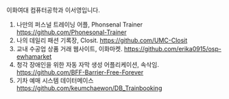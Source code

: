 이화여대 컴퓨터공학과 이서영입니다.

1. 나만의 퍼스널 트레이닝 어플, Phonsenal Trainer
   https://github.com/Phonesonal-Trainer
3. 나의 데일리 패션 기록장, Closit.
   https://github.com/UMC-Closit
4. 교내 수공업 상품 거래 웹사이트, 이화마켓.
   https://github.com/erika0915/osp-ewhamarket
5. 청각 장애인을 위한 자동 자막 생성 어플리케이션, 속삭임.
   https://github.com/BFF-Barrier-Free-Forever
6. 기차 예매 시스템 데이터메이스
   https://github.com/keumchaewon/DB_Trainbooking

<!---
seoyoungleeme/seoyoungleeme is a ✨ special ✨ repository because its `README.md` (this file) appears on your GitHub profile.
You can click the Preview link to take a look at your changes.
--->

